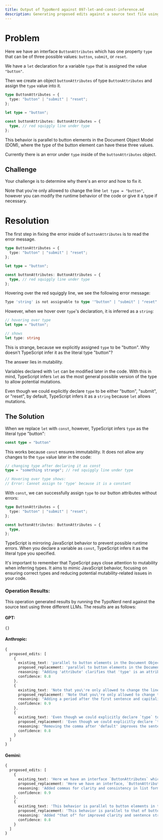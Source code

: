 ```yaml
---
title: Output of TypoNerd against 097-let-and-const-inference.md
description: Generating proposed edits against a source text file using the TypoNerd nerd. The source text is included, followed by edits generated by the same nerd against three different LLMs.
---
```


# Problem
Here we have an interface `ButtonAttributes` which has one property `type` that can be of three possible values: `button`, `submit`, or `reset`.

We have a `let` declaration for a variable `type` that is assigned the value `"button"`.

Then we create an object `buttonAttributes` of type `ButtonAttributes` and assign the `type` value into it.

```typescript
type ButtonAttributes = {
  type: "button" | "submit" | "reset";
};

let type = "button";

const buttonAttributes: ButtonAttributes = {
  type, // red squiggly line under type
};
```

This behavior is parallel to button elements in the Document Object Model (DOM), where the type of the button element can have these three values.

Currently there is an error under `type` inside of the `buttonAttributes` object.

## Challenge

Your challenge is to determine why there's an error and how to fix it.

Note that you're only allowed to change the line `let type = "button"`, however you can modify the runtime behavior of the code or give it a type if necessary.

# Resolution
The first step in fixing the error inside of `buttonAttributes` is to read the error message.

```typescript
type ButtonAttributes = {
  type: "button" | "submit" | "reset";
};

let type = "button";

const buttonAttributes: ButtonAttributes = {
  type, // red squiggly line under type
};
```

Hovering over the red squiggly line, we see the following error message:

```typescript
Type 'string' is not assignable to type '"button" | "submit" | "reset"'
```

However, when we hover over `type`'s declaration, it is inferred as a `string`:

```typescript
// hovering over type
let type = "button";

// shows
let type: string
```

This is strange, because we explicitly assigned `type` to be "button". Why doesn't TypeScript infer it as the literal type "button"?

The answer lies in mutability.

Variables declared with `let` can be modified later in the code. With this in mind, TypeScript infers `let` as the most general possible version of the type to allow potential mutations.

Even though we could explicitly declare `type` to be either "button", "submit", or "reset", by default, TypeScript infers it as a `string` because `let` allows mutations. 

## The Solution

When we replace `let` with `const`, however, TypeScript infers `type` as the literal type "button":

```typescript
const type = "button"
```

This works because `const` ensures immutability. It does not allow any changes to the `type` value later in the code:

```typescript
// changing type after declaring it as const
type = "something strange"; // red squiggly line under type

// Hovering over type shows:
// Error: Cannot assign to 'type' because it is a constant
```

With `const`, we can successfully assign `type` to our button attributes without errors:

```typescript
type ButtonAttributes = {
  type: "button" | "submit" | "reset";
};

const buttonAttributes: ButtonAttributes = {
  type,
};
```

TypeScript is mirroring JavaScript behavior to prevent possible runtime errors. When you declare a variable as `const`, TypeScript infers it as the literal type you specified.

It's important to remember that TypeScript pays close attention to mutability when inferring types. It aims to mimic JavaScript behavior, focusing on ensuring correct types and reducing potential mutability-related issues in your code.

### Operation Results:
This operation generated results by running the TypoNerd nerd against the source text using three different LLMs. The results are as follows:

#### GPT:
```typescript
{}
```

#### Anthropic:
```typescript
{
  proposed_edits: [
    {
      existing_text: 'parallel to button elements in the Document Object Model (DOM), where the type of the button element can have these three values.',
      proposed_replacement: 'parallel to button elements in the Document Object Model (DOM), where the type attribute of the button element can have these three values.',
      reasoning: "Adding 'attribute' clarifies that 'type' is an attribute of the button element in the DOM.",
      confidence: 0.8
    },
    {
      existing_text: 'Note that you\'re only allowed to change the line `let type = "button"`, however you can modify the runtime behavior of the code or give it a type if necessary.',
      proposed_replacement: 'Note that you\'re only allowed to change the line `let type = "button"`. However, you can modify the runtime behavior of the code or give it a type if necessary.',
      reasoning: "Adding a period after the first sentence and capitalizing 'However' improves the punctuation and flow between the two sentences.",
      confidence: 0.9
    },
    {
      existing_text: 'Even though we could explicitly declare `type` to be either "button", "submit", or "reset", by default, TypeScript infers it as a `string` because `let` allows mutations.',
      proposed_replacement: 'Even though we could explicitly declare `type` to be either "button", "submit", or "reset", by default TypeScript infers it as a `string` because `let` allows mutations.',
      reasoning: "Removing the comma after 'default' improves the sentence structure.",
      confidence: 0.8
    }
  ]
}
```

#### Gemini:
```typescript
{
  proposed_edits: [
    {
      existing_text: 'Here we have an interface `ButtonAttributes` which has one property `type` that can be of three possible values: `button`, `submit`, or `reset`.',
      proposed_replacement: 'Here we have an interface, `ButtonAttributes`, which has one property, `type`, that can be one of three possible values: `button`, `submit`, or `reset`.',
      reasoning: 'Added commas for clarity and consistency in list formatting.',
      confidence: 0.9
    },
    {
      existing_text: 'This behavior is parallel to button elements in the Document Object Model (DOM), where the type of the button element can have these three values.',
      proposed_replacement: 'This behavior is parallel to that of button elements in the Document Object Model (DOM), where the type of the button element can have these three values.',
      reasoning: 'Added "that of" for improved clarity and sentence structure.',
      confidence: 0.8
    }
  ]
}
```